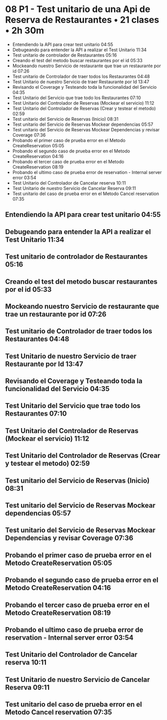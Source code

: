 # 08 P1 - Test unitario de una Api de Reserva de Restaurantes • 21 clases • 2h 30m 

* Entendiendo la API para crear test unitario 04:55
* Debugeando para entender la API a realizar el Test Unitario 11:34
* Test unitario de controlador de Restaurantes 05:16
* Creando el test del metodo buscar restaurantes por el id 05:33
* Mockeando nuestro Servicio de restaurante que trae un restaurante por id 07:26
* Test unitario de Controlador de traer todos los Restaurantes 04:48
* Test Unitario de nuestro Servicio de traer Restaurante por Id 13:47
* Revisando el Coverage y Testeando toda la funcionalidad del Servicio 04:35
* Test Unitario del Servicio que trae todo los Restaurantes 07:10
* Test Unitario del Controlador de Reservas (Mockear el servicio) 11:12
* Test Unitario del Controlador de Reservas (Crear y testear el metodo) 02:59
* Test unitario del Servicio de Reservas (Inicio) 08:31
* Test unitario del Servicio de Reservas Mockear dependencias 05:57
* Test unitario del Servicio de Reservas Mockear Dependencias y revisar Coverage 07:36
* Probando el primer caso de prueba error en el Metodo CreateReservation 05:05
* Probando el segundo caso de prueba error en el Metodo CreateReservation 04:16
* Probando el tercer caso de prueba error en el Metodo CreateReservation 08:19
* Probando el ultimo caso de prueba error de reservation - Internal server error 03:54
* Test Unitario del Controlador de Cancelar reserva 10:11
* Test Unitario de nuestro Servicio de Cancelar Reserva 09:11
* Test unitario del caso de prueba error en el Metodo Cancel reservation 07:35

## Entendiendo la API para crear test unitario 04:55
## Debugeando para entender la API a realizar el Test Unitario 11:34
## Test unitario de controlador de Restaurantes 05:16
## Creando el test del metodo buscar restaurantes por el id 05:33
## Mockeando nuestro Servicio de restaurante que trae un restaurante por id 07:26
## Test unitario de Controlador de traer todos los Restaurantes 04:48
## Test Unitario de nuestro Servicio de traer Restaurante por Id 13:47
## Revisando el Coverage y Testeando toda la funcionalidad del Servicio 04:35
## Test Unitario del Servicio que trae todo los Restaurantes 07:10
## Test Unitario del Controlador de Reservas (Mockear el servicio) 11:12
## Test Unitario del Controlador de Reservas (Crear y testear el metodo) 02:59
## Test unitario del Servicio de Reservas (Inicio) 08:31
## Test unitario del Servicio de Reservas Mockear dependencias 05:57
## Test unitario del Servicio de Reservas Mockear Dependencias y revisar Coverage 07:36
## Probando el primer caso de prueba error en el Metodo CreateReservation 05:05
## Probando el segundo caso de prueba error en el Metodo CreateReservation 04:16
## Probando el tercer caso de prueba error en el Metodo CreateReservation 08:19
## Probando el ultimo caso de prueba error de reservation - Internal server error 03:54
## Test Unitario del Controlador de Cancelar reserva 10:11
## Test Unitario de nuestro Servicio de Cancelar Reserva 09:11
## Test unitario del caso de prueba error en el Metodo Cancel reservation 07:35
